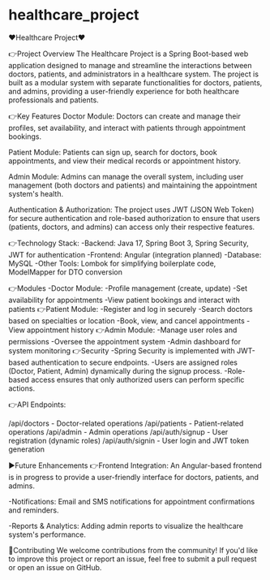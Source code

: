 # healthcare_project
❤️Healthcare Project❤️

👉Project Overview
The Healthcare Project is a Spring Boot-based web application designed to manage and streamline the interactions between doctors, patients, and administrators in a healthcare system. The project is built as a modular system with separate functionalities for doctors, patients, and admins, providing a user-friendly experience for both healthcare professionals and patients.

👉Key Features
Doctor Module:
Doctors can create and manage their profiles, set availability, and interact with patients through appointment bookings.

Patient Module:
Patients can sign up, search for doctors, book appointments, and view their medical records or appointment history.

Admin Module:
Admins can manage the overall system, including user management (both doctors and patients) and maintaining the appointment system's health.

Authentication & Authorization:
The project uses JWT (JSON Web Token) for secure authentication and role-based authorization to ensure that users (patients, doctors, and admins) can access only their respective features.

👉Technology Stack:
-Backend: Java 17, Spring Boot 3, Spring Security, JWT for authentication
-Frontend: Angular (integration planned)
-Database: MySQL
-Other Tools: Lombok for simplifying boilerplate code, ModelMapper for DTO conversion

👉Modules
-Doctor Module:
-Profile management (create, update)
-Set availability for appointments
-View patient bookings and interact with patients
👉Patient Module:
-Register and log in securely
-Search doctors based on specialties or location
-Book, view, and cancel appointments
-View appointment history
👉Admin Module:
-Manage user roles and permissions
-Oversee the appointment system
-Admin dashboard for system monitoring
👉Security
-Spring Security is implemented with JWT-based authentication to secure endpoints.
-Users are assigned roles (Doctor, Patient, Admin) dynamically during the signup process.
-Role-based access ensures that only authorized users can perform specific actions.

👉API Endpoints:

/api/doctors - Doctor-related operations
/api/patients - Patient-related operations
/api/admin - Admin operations
/api/auth/signup - User registration (dynamic roles)
/api/auth/signin - User login and JWT token generation

▶️Future Enhancements
👉Frontend Integration:
An Angular-based frontend is in progress to provide a user-friendly interface for doctors, patients, and admins.

-Notifications:
Email and SMS notifications for appointment confirmations and reminders.

-Reports & Analytics:
Adding admin reports to visualize the healthcare system's performance.

💠Contributing
We welcome contributions from the community! If you'd like to improve this project or report an issue, feel free to submit a pull request or open an issue on GitHub.
